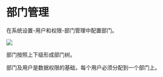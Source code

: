 # 部门管理
在系统设置-用户和权限-部门管理中配置部门。

![](https://tcs-devops.aliyuncs.com/storage/1134c3dfbc3b7035c3d7bbcf22a9a89b32a5?Signature=eyJhbGciOiJIUzI1NiIsInR5cCI6IkpXVCJ9.eyJBcHBJRCI6IjVlNzQ4MmQ2MjE1MjJiZDVjN2Y5YjMzNSIsIl9hcHBJZCI6IjVlNzQ4MmQ2MjE1MjJiZDVjN2Y5YjMzNSIsIl9vcmdhbml6YXRpb25JZCI6IiIsImV4cCI6MTcxODA5NjE4NSwiaWF0IjoxNzE3NDkxMzg1LCJyZXNvdXJjZSI6Ii9zdG9yYWdlLzExMzRjM2RmYmMzYjcwMzVjM2Q3YmJjZjIyYTlhODliMzJhNSJ9.F-0x-g3uNNRTUbHrUoB6Fs-Yg1KZ9N_PE9QYmVyeSMU&download=image.png "")

部门按照上下级形成部门树。

部门及用户是数据权限的基础，每个用户必须分配到一个部门上。